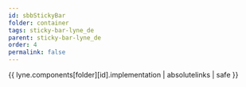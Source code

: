 ```yaml
---
id: sbbStickyBar
folder: container
tags: sticky-bar-lyne_de
parent: sticky-bar-lyne_de
order: 4
permalink: false  
---
```

{{ lyne.components[folder][id].implementation | absolutelinks | safe }}


